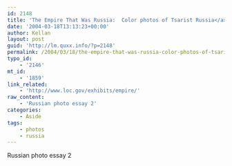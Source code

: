 ```yaml
---
id: 2148
title: 'The Empire That Was Russia:  Color photos of Tsarist Russia</a> (<a href="http://www.livejournal.com/users/sedesdraconis/">via'
date: '2004-03-18T13:13:23+00:00'
author: Kellan
layout: post
guid: 'http://lm.quxx.info/?p=2148'
permalink: /2004/03/18/the-empire-that-was-russia-color-photos-of-tsarist-russia-via/
typo_id:
    - '2146'
mt_id:
    - '1859'
link_related:
    - 'http://www.loc.gov/exhibits/empire/'
raw_content:
    - 'Russian photo essay 2'
categories:
    - Aside
tags:
    - photos
    - russia
---
```


Russian photo essay 2